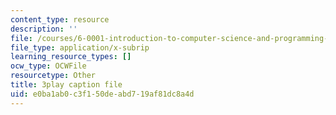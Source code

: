 ```yaml
---
content_type: resource
description: ''
file: /courses/6-0001-introduction-to-computer-science-and-programming-in-python-fall-2016/e0ba1ab0c3f150deabd719af81dc8a4d_-wz4iU2V-Yo.vtt
file_type: application/x-subrip
learning_resource_types: []
ocw_type: OCWFile
resourcetype: Other
title: 3play caption file
uid: e0ba1ab0-c3f1-50de-abd7-19af81dc8a4d
---
```

